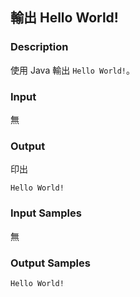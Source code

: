 ## 輸出 Hello World!

### Description
使用 Java 輸出 `Hello World!`。

### Input
無

### Output
印出
```
Hello World!
```

### Input Samples
無

### Output Samples
```
Hello World!
```